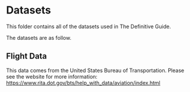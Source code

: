 # Datasets

This folder contains all of the datasets used in The Definitive Guide.


The datasets are as follow.

## Flight Data

This data comes from the United States Bureau of Transportation. Please see the website for more information: https://www.rita.dot.gov/bts/help_with_data/aviation/index.html
